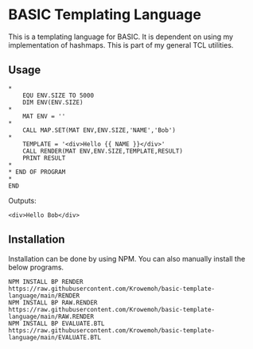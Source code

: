 # BASIC Templating Language

This is a templating language for BASIC. It is dependent on using my implementation of hashmaps. This is part of my general TCL utilities.

## Usage

```
*
    EQU ENV.SIZE TO 5000
    DIM ENV(ENV.SIZE)
*
    MAT ENV = ''
*
    CALL MAP.SET(MAT ENV,ENV.SIZE,'NAME','Bob')
*
    TEMPLATE = '<div>Hello {{ NAME }}</div>'
    CALL RENDER(MAT ENV,ENV.SIZE,TEMPLATE,RESULT)
    PRINT RESULT
*
* END OF PROGRAM
*
END
```

Outputs:

```
<div>Hello Bob</div>
```

## Installation

Installation can be done by using NPM. You can also manually install the below programs.

```
NPM INSTALL BP RENDER https://raw.githubusercontent.com/Krowemoh/basic-template-language/main/RENDER
NPM INSTALL BP RAW.RENDER https://raw.githubusercontent.com/Krowemoh/basic-template-language/main/RAW.RENDER
NPM INSTALL BP EVALUATE.BTL https://raw.githubusercontent.com/Krowemoh/basic-template-language/main/EVALUATE.BTL
```

